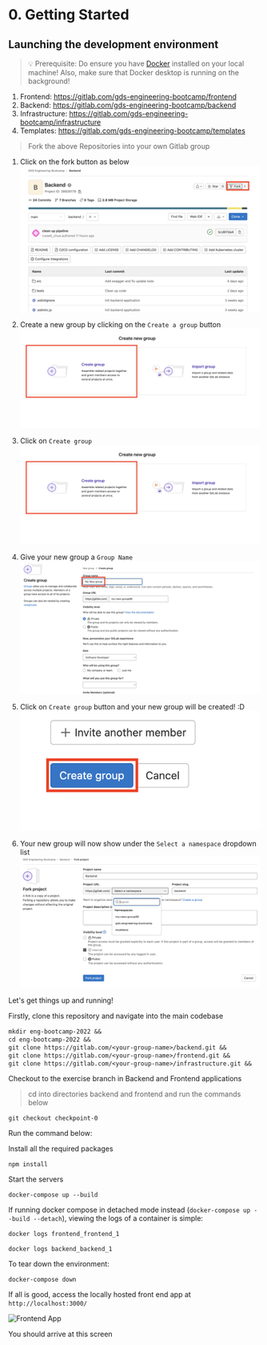 # 0. Getting Started

## Launching the development environment

> 💡 Prerequisite: Do ensure you have [Docker](https://www.docker.com/get-started) installed on your local machine! Also, make sure that Docker desktop is running on the background!

1. Frontend: https://gitlab.com/gds-engineering-bootcamp/frontend
2. Backend: https://gitlab.com/gds-engineering-bootcamp/backend
3. Infrastructure: https://gitlab.com/gds-engineering-bootcamp/infrastructure
4. Templates: https://gitlab.com/gds-engineering-bootcamp/templates

> Fork the above Repositories into your own Gitlab group

1. Click on the fork button as below
![Fork Repository](../../static/img/fork_repo.png "Fork Repository")

2. Create a new group by clicking on the `Create a group` button 
![Create a Group](../../static/img/create_group.png "Create a Group")

3. Click on `Create group`
![Create Group](../../static/img/create_group.png "Create Group")

4. Give your new group a `Group Name`
![Group Name](../../static/img/group_name.png "Group Name")

5. Click on `Create group` button and your new group will be created! :D
![Create Group Button](../../static/img/create_group_button.png "Create Group Button")

6. Your new group will now show under the `Select a namespace` dropdown list
![Namespace](../../static/img/group.png "Namespace")

Let's get things up and running!

Firstly, clone this repository and navigate into the main codebase

```console
mkdir eng-bootcamp-2022 &&
cd eng-bootcamp-2022 &&
git clone https://gitlab.com/<your-group-name>/backend.git &&
git clone https://gitlab.com/<your-group-name>/frontend.git &&
git clone https://gitlab.com/<your-group-name>/infrastructure.git &&
```

Checkout to the exercise branch in Backend and Frontend applications

> cd into directories backend and frontend and run the commands below


```console
git checkout checkpoint-0
```

Run the command below:

Install all the required packages
```console
npm install
```

Start the servers
```console
docker-compose up --build
```

If running docker compose in detached mode instead (`docker-compose up --build --detach`), viewing the logs of a container is simple:

```console
docker logs frontend_frontend_1
```

```console
docker logs backend_backend_1
```

To tear down the environment:

```console
docker-compose down
```

If all is good, access the locally hosted front end app at `http://localhost:3000/`


![Frontend App](https://user-images.githubusercontent.com/43963814/134466840-341293c3-c0cd-4edd-b64d-e6564ab20199.png "Frontend App")

You should arrive at this screen